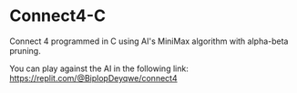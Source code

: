 # Connect4-C

Connect 4 programmed in C using AI's MiniMax algorithm with alpha-beta pruning.

You can play against the AI in the following link: https://replit.com/@BiplopDeyqwe/connect4


